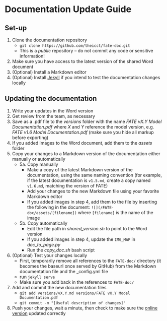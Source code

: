 # Documentation Update Guide

## Set-up

1. Clone the documentation repository
   - `git clone https://github.com/theicct/fate-doc.git`
   - This is a _public_ repository – do not commit any code or sensitive information!
2. Make sure you have access to the latest version of the shared Word document
3. (Optional) Install a Markdown editor
4. (Optional) Install [Jekyll](https://jekyllrb.com/) if you intend to test the documentation changes locally


## Updating the documentation

1. Write your updates in the Word version
2. Get review from the team, as necessary
3. Save as a .pdf file to the _versions_ folder with the name _FATE vX.Y Model Documentation.pdf_ where _X_ and _Y_ reference the model version, e.g. _FATE v1.6 Model Documentation.pdf_ (make sure you hide all markup before exporting)
4. If you added images to the Word document, add them to the _assets_ folder
5. Copy your changes to a Markdown version of the documentation either manually or automatically
   - 5a. Copy manually
     - Make a copy of the latest Markdown version of the documentation, using the same naming convention (for example, if the latest documentation is `v1.5.md`, create a copy named `v1.6.md`, matching the version of FATE)
     - Add your changes to the new Markdown file using your favorite Markdown editor
     - If you added images in step 4, add them to the file by inserting the following in the document: `![](/FATE-doc/assets/[filename])` where `[filename]` is the name of the image
   -  5b. Copy automatically
      - Edit the file path in _shared_version.sh_ to point to the Word version
      - If you added images in step 4, update the `IMG_MAP` in _doc_to_page.py_
      - Run the _copy_doc.sh_ bash script
6. (Optional) Test your changes locally
   - First, temporarily remove all references to the `FATE-doc/` directory (it becomes the baseurl once served by GitHub) from the Markdown documentation file and the _config.yml file
   - run `jekyll serve`
   - Make sure you add back in the references to `FATE-doc/`
7. Add and commit the new documentation files
   - `git add versions/vX.Y.md versions/FATE vX.Y Model Documentation.pdf`
   - `git commit -m "[Useful description of changes]"`
8. Push your changes, wait a minute, then check to make sure the [online version](https://theicct.github.io/FATE-doc) updated correctly
